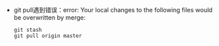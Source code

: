 + git pull遇到错误：error: Your local changes to the following files would be overwritten by merge:

  ```shell
  git stash
  git pull origin master
  ```

  

